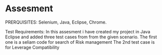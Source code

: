 # Assesment
PRERQUISITES: Selenium, Java, Eclipse, Chrome.

Test Requirements:
In this assesment i have created my project in Java Eclipse and added three test cases from from the given scenario.
The first one is a seliam code for search of Risk management
The 2nd test case is for Leverage
Compatibility
